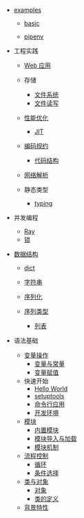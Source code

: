   - [examples](/examples/README.md)
    - [basic](/examples/basic/README.md)
      
    - [pipenv](/examples/pipenv/README.md)
      
  - 工程实践
    - [Web 应用](/工程实践/Web%20应用/README.md)
      
    - 存储
      - [文件系统](/工程实践/存储/文件系统.md)
      - [文件读写](/工程实践/存储/文件读写.md)
    - [性能优化](/工程实践/性能优化/README.md)
      - [JIT](/工程实践/性能优化/JIT.md)
    - [编码规约](/工程实践/编码规约/README.md)
      - [代码结构](/工程实践/编码规约/代码结构.md)
    - [网络解析](/工程实践/网络解析/README.md)
      
    - 静态类型
      - [typing](/工程实践/静态类型/typing.md)
  - 并发编程
    - [Ray](/并发编程/Ray.md)
    - [锁](/并发编程/锁.md)
  - [数据结构](/数据结构/README.md)
    - [dict](/数据结构/dict.md)
    - [字符串](/数据结构/字符串.md)
    - [序列化](/数据结构/序列化/README.md)
      
    - [序列类型](/数据结构/序列类型/README.md)
      - [列表](/数据结构/序列类型/列表.md)
  - 语法基础
    - [变量操作](/语法基础/变量操作/README.md)
      - [变量与常量](/语法基础/变量操作/变量与常量.md)
      - [变量赋值](/语法基础/变量操作/变量赋值.md)
    - 快速开始
      - [Hello World](/语法基础/快速开始/Hello%20World.md)
      - [setuptools](/语法基础/快速开始/setuptools.md)
      - [命令行应用](/语法基础/快速开始/命令行应用.md)
      - [开发环境](/语法基础/快速开始/开发环境.md)
    - [模块](/语法基础/模块/README.md)
      - [内置模块](/语法基础/模块/内置模块.md)
      - [模块导入与加载](/语法基础/模块/模块导入与加载.md)
      - [模块机制](/语法基础/模块/模块机制.md)
    - [流程控制](/语法基础/流程控制/README.md)
      - [循环](/语法基础/流程控制/循环.md)
      - [条件选择](/语法基础/流程控制/条件选择.md)
    - [类与对象](/语法基础/类与对象/README.md)
      - [对象](/语法基础/类与对象/对象.md)
      - [类的定义](/语法基础/类与对象/类的定义.md)
    - [背景特性](/语法基础/背景特性/README.md)
      